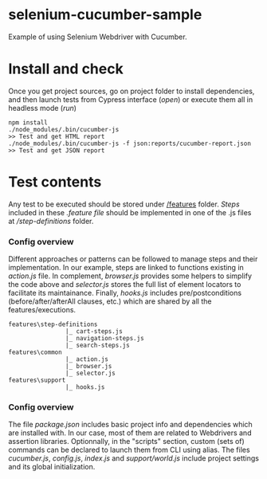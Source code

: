 # selenium-cucumber-sample
Example of using Selenium Webdriver with Cucumber.


# Install and check
Once you get project sources, go on project folder to install dependencies, and then launch tests from Cypress interface (*open*) or execute them all in headless mode (*run*) 
  ```
  npm install
  ./node_modules/.bin/cucumber-js                                           >> Test and get HTML report
  ./node_modules/.bin/cucumber-js -f json:reports/cucumber-report.json      >> Test and get JSON report
  
  ```  

# Test contents
Any test to be executed should be stored under [/features](https://github.com/DanielJR78/selenium-cucumber-sample/tree/main/features) folder.
*Steps* included in these *.feature file* should be implemented in one of the .js files at */step-definitions* folder. 

### Config overview
Different approaches or patterns can be followed to manage steps and their implementation. In our example, steps are linked to functions existing in *action.js* file.
In complement, *browser.js* provides some helpers to simplify the code above and *selector.js* stores the full list of element locators to facilitate its maintainance. Finally, *hooks.js* includes pre/postconditions (before/after/afterAll clauses, etc.) which are shared by all the features/executions.
```
features\step-definitions
                |_ cart-steps.js
                |_ navigation-steps.js
                |_ search-steps.js
features\common
                |_ action.js                            
                |_ browser.js
                |_ selector.js
features\support
                |_ hooks.js                
```
### Config overview 
The file *package.json* includes basic project info and dependencies which are installed with. In our case, most of them are related to Webdrivers and assertion libraries. Optionnally, in the "scripts" section, custom (sets of) commands can be declared to launch them from CLI using alias.
The files *cucumber.js*, *config.js*, *index.js* and *support/world.js* include project settings and its global initialization.

